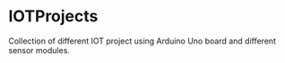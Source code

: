 # IOTProjects
Collection of different IOT project using Arduino Uno board and different sensor modules.
